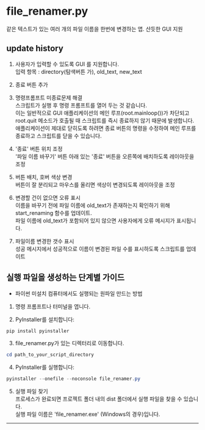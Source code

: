 # file_renamer.py

같은 텍스트가 있는 여러 개의 파일 이름을 한번에 변경하는 앱. 산듯한 GUI 지원

## **update history**

1. 사용자가 입력할 수 있도록 GUI 를 지원합니다.<br>
입력 항목 : directory(탐색버튼 가), old_text, new_text

2. 종료 버튼 추가

3. 명령프롬프트 미종료문제 해결<br>
스크립트가 실행 후 명령 프롬프트를 열어 두는 것 같습니다.<br>
이는 일반적으로 GUI 애플리케이션의 메인 루프(root.mainloop())가 차단되고 root.quit 메소드가 호출될 때 스크립트를 즉시 종료하지 않기 때문에 발생합니다.<br>
애플리케이션이 제대로 닫히도록 하려면 종료 버튼의 명령을 수정하여 메인 루프를 종료하고 스크립트를 닫을 수 있습니다.<br>

4. '종료' 버튼 위치 조정<br>
'파일 이름 바꾸기' 버튼 아래 있는 '종료' 버튼을 오른쪽에 배치하도록 레이아웃을 조정<br>

5. 버튼 배치, 호버 색상 변경<br>
버튼이 잘 분리되고 마우스를 올리면 색상이 변경되도록 레이아웃을 조정<br>

6. 변경할 건이 없으면 오류 표시<br>
이름을 바꾸기 전에 파일 이름에 old_text가 존재하는지 확인하기 위해 start_renaming 함수를 업데이트.<br>
파일 이름에 old_text가 포함되어 있지 않으면 사용자에게 오류 메시지가 표시됩니다.<br>

7. 파일이름 변경한 갯수 표시<br>
성공 메시지에서 성공적으로 이름이 변경된 파일 수를 표시하도록 스크립트를 업데이트<br>

<p>

## **실행 파일을 생성하는 단계별 가이드**<br>

- 파이썬 미설치 컴퓨터에서도 실행되는 원파일 만드는 방법<br>

1. 명령 프롬프트나 터미널을 엽니다.<br>

2. PyInstaller를 설치합니다:<br>
 ```PowerShell
 pip install pyinstaller
 ```

3. file_renamer.py가 있는 디렉터리로 이동합니다.<br>
 ```PowerShell
 cd path_to_your_script_directory
 ```

4. PyInstaller를 실행합니다:<br>
 ```PowerShell
 pyinstaller --onefile --noconsole file_renamer.py
 ```

5. 실행 파일 찾기<br>
 프로세스가 완료되면 프로젝트 폴더 내의 dist 폴더에서 실행 파일을 찾을 수 있습니다.<br>
 실행 파일 이름은 'file_renamer.exe' (Windows의 경우)입니다.<br>

---
